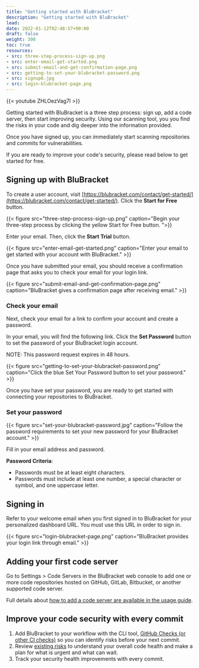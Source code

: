 ```yaml
---
title: "Getting started with BluBracket"
description: "Getting started with BluBracket"
lead:
date: 2022-01-12T02:48:57+00:00
draft: false
weight: 300
toc: true
resources:
- src: three-step-process-sign-up.png
- src: enter-email-get-started.png
- src: submit-email-and-get-confirmation-page.png
- src: getting-to-set-your-blubracket-password.png
- src: signup6.jpg
- src: login-blubracket-page.png
---
```

{{< youtube ZHLOezVag7I >}}

Getting started with BluBracket is a three step process: sign up, add a code server, then start improving security. Using our scanning tool, you you find the risks in your code and dig deeper into the information provided.

Once you have signed up, you can immediately start scanning repositories and commits for vulnerabilities.

If you are ready to improve your code's security, please read below to get started for free.

## Signing up with BluBracket

To create a user account, visit [https://blubracket.com/contact/get-started/](https://blubracket.com/contact/get-started/). Click the **Start for Free** button.

{{< figure src="three-step-process-sign-up.png" caption="Begin your three-step process by clicking the yellow Start for Free button. ">}}

Enter your email. Then, click the **Start Trial** button.

{{< figure src="enter-email-get-started.png" caption="Enter your email to get started with your account with BluBracket." >}}

Once you have submitted your email, you should receive a confirmation page that asks you to check your email for your login link.  

{{< figure src="submit-email-and-get-confirmation-page.png" caption="BluBracket gives a confirmation page after receiving email." >}}

### Check your email

Next, check your email for a link to confirm your account and create a password.

In your email, you will find the following link. Click the **Set Password** button to set the password of your BluBracket login account.

NOTE: This password request expires in 48 hours.

{{< figure src="getting-to-set-your-blubracket-password.png" caption="Click the blue Set Your Password button to set your password." >}}

Once you have set your password, you are ready to get started with connecting your repositories to BluBracket.

### Set your password

{{< figure src="set-your-blubracket-password.jpg" caption="Follow the password requirements to set your new password for your BluBracket account." >}}

Fill in your email address and password.

**Password Criteria**:

- Passwords must be at least eight characters.
- Passwords must include at least one number, a special character or symbol, and one uppercase letter.

## Signing in

Refer to your welcome email when you first signed in to BluBracket for your personalized dashboard URL. You must use this URL in order to sign in.

{{< figure src="login-blubracket-page.png" caption="BluBracket provides your login link through email." >}}

## Adding your first code server

Go to Settings > Code Servers in the BluBracket web console to add one or more code repositories hosted on GitHub, GitLab, Bitbucket, or another supported code server.

Full details about [how to add a code server are available in the usage guide](https://docs.blubracket.com/how-to/add-code-servers/).

## Improve your code security with every commit

1. Add BluBracket to your workflow with the CLI tool, [GitHub Checks (or other CI checks)](https://docs.blubracket.com/api/ci-checks/) so you can identify risks before your next commit.
2. Review [existing risks](https://docs.blubracket.com/intro/key-workflows/#understanding-and-taking-action-on-existing-risks) to understand your overall code health and make a plan for what is urgent and what can wait.
3. Track your security health improvements with every commit.
